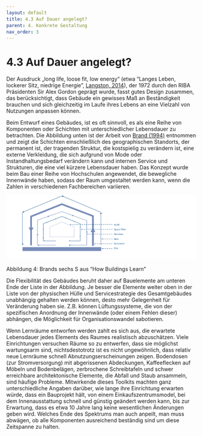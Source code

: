 ```yaml
---
layout: default
title: 4.3 Auf Dauer angelegt?
parent: 4. Konkrete Gestaltung
nav_order: 3
---
```


# 4.3 Auf Dauer angelegt? 

Der Ausdruck „long life, loose fit, low energy“ (etwa “Langes Leben,
lockerer Sitz, niedrige Energie”, [Langston, 2014](../Referenzen.md)), der 1972 durch den
RIBA Präsidenten Sir Alex Gordon geprägt wurde, fasst gutes Design
zusammen, das berücksichtigt, dass Gebäude ein gewisses Maß an
Beständigkeit brauchen und sich gleichzeitig im Laufe ihres Lebens an
eine Vielzahl von Nutzungen anpassen können.

Beim Entwurf eines Gebäudes, ist es oft sinnvoll, es als eine Reihe von
Komponenten oder Schichten mit unterschiedlicher Lebensdauer zu
betrachten. Die Abbildung unten ist der Arbeit von [Brand (1994)](../Referenzen.md)
entnommen und zeigt die Schichten einschließlich des geographischen
Standorts, der permanent ist, der tragenden Struktur, die kostspielig zu
verändern ist, eine externe Verkleidung, die sich aufgrund von Mode oder
Instandhaltungsbedarf verändern kann und internen Service und
Strukturen, die eine viel kürzere Lebensdauer haben. Das Konzept wurde
beim Bau einer Reihe von Hochschulen angewendet, die bewegliche
Innenwände haben, sodass der Raum umgestaltet werden kann, wenn die
Zahlen in verschiedenen Fachbereichen variieren.

![Brands sechs S aus "How Buildings Learn"](images/image2.png)

Abbildung 4: Brands sechs S aus “How Buildings Learn”

Die Flexibilität des Gebäudes beruht daher auf Bauelemente am unteren
Ende der Liste in der Abbildung. Je besser die Elemente weiter oben in
der Liste von der physischen Hülle und Servicestrategie des
Gesamtgebäudes unabhängig gehalten werden können, desto mehr Gelegenheit
für Veränderung haben sie. Z.B. können Lüftungssysteme, die von der
spezifischen Anordnung der Innenwände (oder einem Fehlen dieser)
abhängen, die Möglichkeit für Organisationswandel sabotieren.

Wenn Lernräume entworfen werden zahlt es sich aus, die erwartete
Lebensdauer jedes Elements des Raumes realistisch abzuschätzen. Viele
Einrichtungen versuchen Räume so zu entwerfen, dass sie möglichst
wartungsarm sind, nichtsdestotrotz ist es nicht ungewöhnlich, dass
relativ neue Lernräume schnell Abnutzungserscheinungen zeigen.
Bodendosen (zur Stromversorgung) mit abgerissenen Abdeckungen,
Kaffeeflecken auf Möbeln und Bodenbelägen, zerbrochene Schreibtafeln und
schwer erreichbare architektonische Elemente, die Abfall und Staub
ansammeln, sind häufige Probleme. Mitwirkende dieses Toolkits machten
ganz unterschiedliche Angaben darüber, wie lange ihre Einrichtung
erwarten würde, dass ein Bauprojekt hält, von einem
Einkaufszentrumsmodel, bei dem Innenausstattung schnell und günstig
geändert werden kann, bis zur Erwartung, dass es etwa 10 Jahre lang
keine wesentlichen Änderungen geben wird. Welches Ende des Spektrums man
auch anpeilt, man muss abwägen, ob alle Komponenten ausreichend
beständig sind um diese Zeitspanne zu halten.
